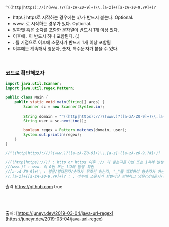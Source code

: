    ^((http|https)://)?(www.)?([a-zA-Z0-9]+)\\.[a-z]+([a-zA-z0-9.?#]+)?

- http나 https로 시작하는 경우에는 ://가 반드시 붙는다. Optional.
- www. 로 시작하는 경우가 있다. Optional.
- 알파벳 혹은 숫자를 포함한 문자열이 반드시 1개 이상 있다.
- 이후에 . 이 반드시 하나 포함된다. (.)
- . 를 기점으로 이후에 소문자가 반드시 1개 이상 포함됨
- 이후에는 계속해서 영문자, 숫자, 특수문자가 붙을 수 있다.

<br>

### 코드로 확인해보자

```java
import java.util.Scanner;
import java.util.regex.Pattern;

public class Main {
    public static void main(String[] args) {
        Scanner sc = new Scanner(System.in);
        
        String domain = "^((http|https)://)?(www.)?([a-zA-Z0-9]+)\\.[a-z]+([a-zA-z0-9.?#]+)?";
        String user = sc.nextLine();

        boolean regex = Pattern.matches(domain, user);
        System.out.println(regex);
    }
}

//^((http|https)://)?(www.)?([a-zA-Z0-9]+)\\.[a-z]+([a-zA-z0-9.?#]+)?

//((http|https)://)? : http or https 이후 :// 가 붙는지를 0번 또는 1차례 발생 확인
//(www.)? : www. 이 0번 또는 1차례 발생 확인
//[a-zA-Z0-9]+\\ : 영문/영대문자/숫자가 무조건 있는지, "_"를 제외하여 영숫자가 아닌 문자열들과 일치시키기
//.[a-z]+([a-zA-z0-9.?#]+)? : . 이후에 소문자가 한번이상 반복하고 영문/영대문자/숫자가 무조건 있는지 이후 종료
```

출력
    https://github.com
    true


<br><br><br>
출처: [https://juneyr.dev/2019-03-04/java-url-regex](https://juneyr.dev/2019-03-04/java-url-regex)